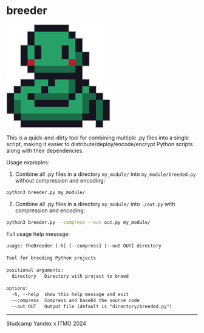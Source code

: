 # breeder

![Snakey](snakey.png)

This is a quick-and-dirty tool for combining multiple .py files into a single script, making it easier to distribute/deploy/encode/encrypt Python scripts along with their dependencies.

Usage examples:
1. Combine all .py files in a directory `my_module/` into `my_module/breeded.py` without compression and encoding:
```sh
python3 breeder.py my_module/
```
2. Combine all .py files in a directory `my_module/` into `./out.py` with compression and encoding:
```sh
python3 breeder.py --compress --out out.py my_module/
```

Full usage help message:
```
usage: TheBreeder [-h] [--compress] [--out OUT] directory

Tool for breeding Python projects

positional arguments:
  directory   Directory with project to breed

options:
  -h, --help  show this help message and exit
  --compress  Compress and base64 the source code
  --out OUT   Output file (default is "directory/breeded.py")
```

---

Studcamp Yandex x ITMO 2024
